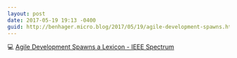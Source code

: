 ```yaml
---
layout: post
date: 2017-05-19 19:13 -0400
guid: http://benhager.micro.blog/2017/05/19/agile-development-spawns.html
---
```

💻 [Agile Development Spawns a Lexicon - IEEE Spectrum](http://spectrum.ieee.org/computing/software/agile-development-spawns-a-lexicon)

